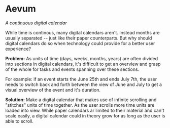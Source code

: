 # Aevum
_A continuous digital calendar_

While time is continous, many digital calendars aren't. Instead months are usually separated -- just like their paper counterparts. But why should digital calendars do so when technology could provide for a better user experience? 

**Problem:** As units of time (days, weeks, months, years) are often divided into sections in digital calendars, it's difficult to get an overview and grasp of the whole for tasks and events spanning over these sections. 

For example: if an event starts the June 25th and ends July 7th, the user needs to switch back and forth between the view of June and July to get a visual overview of the event and it's duration. 

**Solution:** Make a digital calendar that makes use of infinite scrolling and "stitches" units of time together. As the user scrolls more time units are loaded into view. While paper calendars ar limited to their material and can't scale easily, a digital calendar could in theory grow for as long as the user is able to scroll. 
